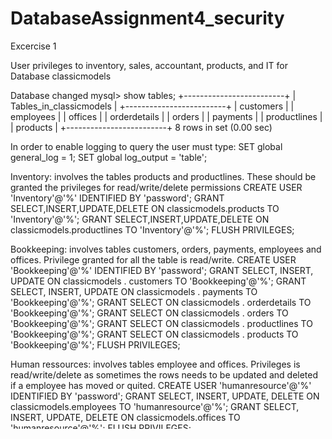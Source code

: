 # DatabaseAssignment4_security

Excercise 1 

User privileges to inventory, sales, accountant, products, and IT for Database classicmodels  

Database changed
mysql> show tables;
+-------------------------+
| Tables_in_classicmodels |
+-------------------------+
| customers               |
| employees               |
| offices                 |
| orderdetails            |
| orders                  |
| payments                |
| productlines            |
| products                |
+-------------------------+
8 rows in set (0.00 sec)


In order to enable logging to query the user must type:
SET global general_log = 1;
SET global log_output = 'table';


Inventory:  involves the tables products and productlines. These should be granted the privileges for read/write/delete permissions
    CREATE USER 'Inventory'@'%' IDENTIFIED BY 'password';
    GRANT SELECT,INSERT,UPDATE,DELETE  ON classicmodels.products TO 'Inventory'@'%';
    GRANT SELECT,INSERT,UPDATE,DELETE  ON classicmodels.productlines TO 'Inventory'@'%';
    FLUSH PRIVILEGES; 

Bookkeeping: involves tables customers, orders, payments, employees and offices. Privilege granted for all the table is read/write. 
    CREATE USER 'Bookkeeping'@'%' IDENTIFIED BY 'password';
    GRANT SELECT, INSERT, UPDATE ON classicmodels . customers TO 'Bookkeeping'@'%';
    GRANT SELECT, INSERT, UPDATE ON classicmodels . payments TO 'Bookkeeping'@'%';
    GRANT SELECT ON classicmodels . orderdetails TO 'Bookkeeping'@'%';
    GRANT SELECT ON classicmodels . orders TO 'Bookkeeping'@'%';
    GRANT SELECT ON classicmodels . productlines TO 'Bookkeeping'@'%';
    GRANT SELECT ON classicmodels . products TO 'Bookkeeping'@'%';
    FLUSH PRIVILEGES;

Human ressources: involves tables employee and offices. Privileges is read/write/delete as sometimes the rows needs to be updated and deleted if a employee has moved or quited.
    CREATE USER 'humanresource'@'%' IDENTIFIED BY 'password';
    GRANT SELECT, INSERT, UPDATE, DELETE ON classicmodels.employees TO 'humanresource'@'%';
    GRANT SELECT, INSERT, UPDATE, DELETE ON classicmodels.offices TO 'humanresource'@'%';
    FLUSH PRIVILEGES;  


Sales: involves tables orders, order details and customer. Privileges are read/write/delete.  
    CREATE USER 'Sales'@'%' IDENTIFIED BY 'password';
    GRANT SELECT, INSERT, UPDATE ON classicmodels . orders TO 'Sales'@'%';
    GRANT SELECT, INSERT, UPDATE ON classicmodels . orderdetails TO 'Sales'@'%';
    GRANT SELECT, INSERT, UPDATE ON classicmodels . customers TO 'Sales'@'%';
    FLUSH PRIVILEGES;

IT: All privilegies  - måske skrive noget tekst om de forskellige roller der findes i IT afdelingen.
    CREATE USER 'IT'@'localhost' IDENTIFIED BY 'password';
    GRANT ALL PRIVILEGES ON classicmodels . * TO 'IT'@'localhost';
    FLUSH PRIVILEGES;

Excercise 2

mysql> select * from employees;
+----------------+-----------+-----------+-----------+---------------------------------+------------+-----------+----------------------+
| employeeNumber | lastName  | firstName | extension | email                           | officeCode | reportsTo | jobTitle             |
+----------------+-----------+-----------+-----------+---------------------------------+------------+-----------+----------------------+
|           1002 | Murphy    | Diane     | x5800     | dmurphy@classicmodelcars.com    | 1          |      NULL | President            |
|           1056 | Patterson | Mary      | x4611     | mpatterso@classicmodelcars.com  | 1          |      1002 | VP Sales             |
|           1076 | Firrelli  | Jeff      | x9273     | jfirrelli@classicmodelcar


Employee
INSERT INTO classicmodels.employees (employeeNumber,lastname, firstname, extension, email, officeCode, reportsTo, jobTitle) values (1703, 'terkildsen','Tosse','x1000','gsadwe@hotmail.com','1','1002','Sales');

INSERT INTO classicmodels.employees(employeeNumber,lastName,firstName,extension,email,officeCode,reportsTo,jobTitle)VALUES(8,'Henningsen','Karl','x2000','karl@pentia.dk',1,1002,'production');


Product
INSERT INTO classicmodels.products(productCode,productName,productLine,productScale, productVendor, productDescription,quantityInStock,buyPrice,MSRP) 
 VALUES ('S76_8971','Toyota Lexus','Classic Cars','1:10','Unimax Art Galleries','speedy','500','50','54.60');

Order
INSERT INTO classicmodels.orders (orderNumber, orderDate, requiredDate, shippedDate, status, comments, customerNumber) VALUES (10500, '2013-01-09', '2013-01-18', null, 'On Hold', 'Check on availability.', 128);
INSERT INTO classicmodels.orderdetails (orderNumber, productCode, quantityOrdered, priceEach, orderLineNumber) VALUES (10500, 'S18_1749', 30, 136.00, 3);
INSERT INTO classicmodels.orderdetails (orderNumber, productCode, quantityOrdered, priceEach, orderLineNumber) VALUES (10500, 'S18_2248', 50, 55.09, 2);


SELECT * FROM mysql.general_log;
                                                                    |
select * from user limit 10;

| %         | Bookkeeping      | N           | N           | N           | N           | N           | N         | N           | N             | N            | N         | N          | N               | N          | N          | N            | N          | N                     | N                | N            | N               | N                | N                | N              | N                   | N                  | N                | N          | N            | N                      |          |            |             |              |             0 |           0 |               0 |                    0 | caching_sha2_password | $A$005$8{"6-A)Eoi r8/JupWXOkta2apDwkUF/prERPOjx/kUKjrvfvEBgoFC3 | N                | 2019-02-24 22:36:09   |              NULL | N              | N                | N              |                   NULL |                NULL | NULL                     | NULL            |
| %         | Inventory        | N           | N           | N           | N           | N           | N         | N           | N             | N            | N         | N          | N               | N          | N          | N            | N          | N                     | N                | N            | N               | N                | N                | N              | N                   | N                  | N                | N          | N            | N                      |          |            |             |              |             0 |           0 |               0 |                    0 | caching_sha2_password | $A$005$+enut.4knn_rOV=@|2inGG6Z0W1IwPC727LSR92kSrHxmLkmuLhxMsXvPpBe0 | N                | 2019-02-24 22:35:50   |              NULL | N              | N                | N              |                   NULL |                NULL | NULL                     | NULL            |
| %         | Sales            | N           | N           | N           | N           | N           | N         | N           | N             | N            | N         | N          | N               | N          | N          | N            | N          | N                     | N                | N            | N               | N                | N                | N              | N                   | N                  | N                | N          | N            | N                      |          |            |             |              |             0 |           0 |               0 |                    0 | caching_sha2_password | $A$005$fPhdV%Oq]YC.VL8w5tFWt.2C2ac9VRvSwksNjTGg1YAS/hkmuBn95OZb3 | N                | 2019-02-24 22:36:32   |              NULL | N              | N                | N              |                   NULL |                NULL | NULL                     | NULL            |
| %         | humanresource    | N           | N           | N           | N           | N           | N         | N           | N             | N            | N         | N          | N               | N          | N          | N            | N          | N                     | N                | N            | N               | N                | N                | N              | N                   | N                  | N                | N          | N            | N                      |          |            |             |              |             0 |           0 |               0 |                    0 | caching_sha2_password | $A$005${FcB_I7Ez#7|rXM/XdECiatFMCOfl10FXfBq35kfIWfUKg98RSGQBvGYV8 | N                | 2019-02-24 22:36:21   |              NULL | N              | N                | N              |                   NULL |                NULL | NULL                     | NULL            |
| %         | root             | Y           | Y           | Y           | Y           | Y           | Y         | Y           | Y             | Y            | Y         | Y          | Y               | Y          | Y          | Y            | Y          | Y                     | Y                | Y            | Y               | Y                | Y                | Y              | Y                   | Y                  | Y                | Y          | Y            | Y                      |          |            |             |              |             0 |           0 |               0 |                    0 | caching_sha2_password | $A$005$b?l&7p:sVN0[62!hv(VxtORfJ.zbmHxbP1jI8VzT9D6Rdy/kVWE8kHZbO6zs3 | N                | 2019-02-24 15:43:15   |              NULL | N              | Y                | Y              |                   NULL |                NULL | NULL                     | NULL            |
| localhost | IT               | N           | N           | N           | N           | N           | N         | N           | N             | N            | N         | N          | N               | N          | N          | N            | N          | N                     | N                | N            | N               | N                | N                | N              | N                   | N                  | N                | N          | N            | N                      |          |            |             |              |             0 |           0 |               0 |                    0 | caching_sha2_password | $A$005$vkD,t[S%C!*L2BUM1YnYA7rM9SfsSUzVTyzeY47upYEaasOj3jokcBW3 | N                | 2019-02-24 22:36:45   |              NULL | N              | N                | N              |                   NULL |                NULL | NULL                     | NULL            |
| localhost | mysql.infoschema | Y           | N           | N           | N           | N           | N         | N           | N             | N            | N         | N          | N               | N          | N          | N            | N          | N                     | N                | N            | N               | N                | N                | N              | N                   | N                  | N                | N          | N            | N                      |          |            |             |              |             0 |           0 |               0 |                    0 | caching_sha2_password | $A$005$THISISACOMBINATIONOFINVALIDSALTANDPASSWORDTHATMUSTNEVERBRBEUSED | N                | 2019-02-24 15:43:05   |              NULL | Y              | N                | N              |                   NULL |                NULL | NULL                     | NULL            |
| localhost | mysql.session    | N           | N           | N           | N           | N           | N         | N           | N             | N            | N         | N          | N               | N          | N          | N            | Y          | N                     | N                | N            | N               | N                | N                | N              | N                   | N                  | N                | N          | N            | N                      |          |            |             |              |             0 |           0 |               0 |                    0 | caching_sha2_password | $A$005$THISISACOMBINATIONOFINVALIDSALTANDPASSWORDTHATMUSTNEVERBRBEUSED | N                | 2019-02-24 15:43:05   |              NULL | Y              | N                | N              |                   NULL |                NULL | NULL                     | NULL            |
| localhost | mysql.sys        | N           | N           | N           | N           | N           | N         | N           | N             | N            | N         | N          | N               | N          | N          | N            | N          | N                     | N                | N            | N               | N                | N                | N              | N                   | N                  | N                | N          | N            | N                      |          |            |             |              |             0 |           0 |               0 |                    0 | caching_sha2_password | $A$005$THISISACOMBINATIONOFINVALIDSALTANDPASSWORDTHATMUSTNEVERBRBEUSED | N                | 2019-02-24 15:43:05   |              NULL | Y              | N                | N              |                   NULL |                NULL | NULL                     | NULL            |
| localhost | root             | Y           | Y           | Y           | Y           | Y           | Y         | Y           | Y             | Y            | Y         | Y          | Y               | Y          | Y          | Y            | Y          | Y                     | Y                | Y            | Y               | Y                | Y                | Y              | Y                   | Y                  | Y                | Y          | Y            | Y                      |          |            |             |              |             0 |           0 |               0 |                    0 | caching_sha2_password | $A$005$&}[4t
                                             0-6R5'3BjY47y7UvdAgB1Ra/c8ykWUfwqn/tyMmjYAXSv5jTPW/ | N                | 2019-02-24 15:43:15   |              NULL | N              | Y                | Y              |                   NULL |                NULL | NULL                     | NULL            |


FROM mysql.general_log
ORDER BY event_time DESC
LIMIT 10 |
| 2019-02-24 23:26:20.999344 | root[root] @ localhost [] | Query        | select * from user limit 10                                                                                    |
| 2019-02-24 23:24:20.364930 | root[root] @ localhost [] | Query        | select * from columns_priv limit 10                                                                            |
| 2019-02-24 23:23:52.382875 | root[root] @ localhost [] | Query        | select * from default_roles limit 10                                                                           |
| 2019-02-24 23:23:28.315017 | root[root] @ localhost [] | Query        | select * from role_edges limit 10                                                                              |
| 2019-02-24 23:22:41.942343 | root[root] @ localhost [] | Query        | select * from global_grants limit 10                                                                           |
| 2019-02-24 23:21:55.062405 | root[root] @ localhost [] | Query        | show tables                                                                                                    |
| 2019-02-24 23:17:52.158454 | root[root] @ localhost [] | Query        | select * from general_log                                                                                      |
| 2019-02-24 23:17:22.832534 | root[root] @ localhost [] | Query        | show tables                                                                                                    |
| 2019-02-24 23:17:16.166173 | root[root] @ localhost [] | Field List   | user             


The above shows when the user was created.

One attempt by a bookkeeping user with wrong privileges:
mysql -u Bookkeeping -ppassword

INSERT INTO classicmodels.employees (employeeNumber,lastname, firstname, extension, email, officeCode, reportsTo, jobTitle) values (1704, 'Hansen','Hans','x1000','Test@Test.com','1','2222','hacker');

ERROR 1142 (42000): INSERT command denied to user 'Bookkeeping'@'localhost' for table 'employees'

The attempted insert will be denied as this user is not privileges. 

Excercise 3

The syntax for full back up of all the databases is as follow:

mysqldump --all-databases > dump.sql.

To restore all of the databases is as follows:
mysql < dump.sql.

The back up should be stored outside the docker container so one do not riscing to loose the data.




